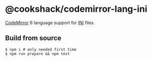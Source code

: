 # @cookshack/codemirror-lang-ini

[CodeMirror](https://codemirror.net/) 6 language support for [INI](https://en.wikipedia.org/wiki/INI_file) files.

## Build from source

```
$ npm i # only needed first time
$ npm run prepare && npm test
```
